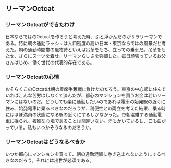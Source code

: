 ## リーマンOctcat
### リーマンOctcatができたわけ
日本ならではのOctcatを作ろうと考えた時、ふと浮かんだのがサラリーマンである。特に朝の通勤ラッシュは人口密度の高い日本・東京ならではの風景だと考えた。朝の通勤時間帯の風物詩といえば吊革をもち、立っての乗車だ。吊革をもたせ、さらにスーツを着せ、リーマンらしさを強調した。毎日頑張っているお父さんはじめ、働く世代の代表的存在である。
### リーマンOctcatの心情
おそらくこのOctcatは朝の着席争奪戦に負けたのだろう。東京の中心部に住んでいればこんな苦労はしなくて済んだが、都心のマンションを買うお金は若いリーマンにはないのだ。どうしても楽に通勤したいのであれば電車の始発駅の近くに住み、始発電車に乗るべきなのだろうが、利便性との両立を考えた結果、乗る時にはほぼ満員の状態になる駅の近くにするしかなかった。毎朝混雑する通勤電車に揺られ、複雑な心境であることは間違いない。汗もかいているし、口も曲がっている。私もいつかそうなるのだろうか。
### リーマンOctcatはどうなるべきか
いつか都心にマンションを買って、朝の通勤混雑に巻き込まれないようにするべきなのだろう。それには出世が必須である。
